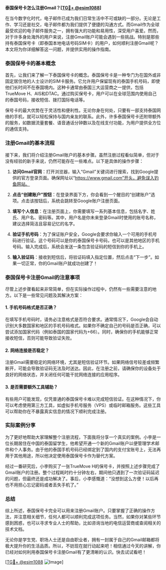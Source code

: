 **泰国保号卡怎么注册Gmail？[[TG💪+ @esim1088](https://t.me/s/esim1088)]**

在当今数字化时代，电子邮件已成为我们日常生活中不可或缺的一部分。无论是工作、学习还是社交，电子邮件都为我们提供了便捷的沟通方式。而Gmail作为全球最受欢迎的电子邮件服务之一，拥有强大的功能和易用性，深受用户喜爱。然而，对于许多身处海外的用户来说，注册Gmail账户可能会遇到一些挑战。特别是那些持有泰国保号卡（即泰国本地电话号码SIM卡）的用户，如何顺利注册Gmail呢？本文将为你详细解答这一问题，并提供实用的操作指南。

### 泰国保号卡的基本概念

首先，让我们来了解一下泰国保号卡的概念。泰国保号卡是一种专门为在国外或非固定居住地的人士设计的SIM卡服务。它允许用户保留现有的泰国手机号码，即使他们长时间不在泰国境内。这种卡通常由泰国三大运营商之一提供，包括TrueMove H、AIS和DTAC。通过购买保号卡，用户可以在全球范围内使用自己的泰国号码，接收短信、拨打国际电话等。

保号卡的最大优势在于灵活性和便利性。无论你身在何处，只要有一部支持泰国网络的手机，就可以轻松保持与国内亲友的联系。此外，许多泰国保号卡还附带额外的服务，如数据流量套餐、语音通话分钟数以及在线支付功能，为用户提供全方位的通信支持。

### 注册Gmail的基本流程

接下来，我们将介绍注册Gmail账户的基本步骤。虽然注册过程看似简单，但对于没有经验的新手来说，仍然可能存在一些难点。以下是具体的操作步骤：

1. **访问Gmail官网**：打开浏览器，输入“Gmail”关键词进行搜索，找到Google提供的官方登录页面。确保网址以“https://www.gmail.com”开头，避免误入钓鱼网站。

2. **点击“创建账户”按钮**：在登录界面下方，你会看到一个醒目的“创建账户”选项。点击该按钮后，系统会跳转至Google账户注册页面。

3. **填写个人信息**：在注册页面上，你需要填写一系列基本信息，包括名字、姓氏、用户名、密码等。其中，用户名是你未来登录Gmail时使用的账号名称，建议选择简洁且容易记忆的名字。

4. **验证手机号码**：为了保证账户安全，Google会要求你输入一个可用的手机号码进行验证。这个号码可以是你的泰国保号卡号码，也可以是其他地区的手机号码。输入完成后，系统会发送一条包含验证码的短信到你的手机上。

5. **输入验证码**：接收到短信后，将验证码填入指定位置，然后点击“下一步”。如果一切正常，你的Gmail账户就成功创建了！

### 泰国保号卡注册Gmail的注意事项

尽管上述步骤看起来非常简单，但在实际操作过程中，仍然有一些需要注意的地方。以下是一些常见问题及其解决方案：

#### 1. 手机号码格式是否正确？

在填写手机号码时，请务必注意格式是否符合要求。通常情况下，Google会自动识别大多数国家和地区的手机号码格式。如果你不确定自己的号码是否正确，可以尝试添加国家代码（例如泰国的国家代码为+66）。同时，确保你的手机能够正常接收短信，否则可能导致验证失败。

#### 2. 网络连接是否稳定？

注册Gmail需要稳定的网络环境，尤其是短信验证环节。如果网络信号较差或频繁断开，可能会导致验证码无法及时送达。因此，在注册之前，请确保你的设备处于良好的网络状态，并关闭任何可能干扰网络连接的应用程序。

#### 3. 是否需要额外工具辅助？

有些用户可能发现，仅凭普通的泰国保号卡难以完成短信验证。在这种情况下，你可以考虑使用第三方工具，如虚拟手机号服务（VPS）或临时邮箱服务。这些工具可以帮助你在不暴露真实信息的情况下顺利完成注册。

### 实际案例分享

为了更好地帮助大家理解整个注册流程，下面我将分享一个真实的案例。小李是一位长期居住在中国的泰国留学生，他希望开通一个新的Gmail账户以便管理学术邮件和个人事务。由于他的泰国手机号码已经绑定到了国内的支付宝账号上，无法再用于其他用途，所以他决定使用泰国保号卡作为替代方案。

经过一番研究后，小李购买了一张TrueMove H的保号卡，并按照上述步骤完成了Gmail账户的注册。整个过程耗时约十分钟左右，期间他只遇到了一次验证码延迟的问题，但最终还是成功解决了。事后，小李感慨道：“没想到这么方便！以后再也不用担心忘记密码或者丢失手机了。”

### 总结

综上所述，泰国保号卡完全可以用来注册Gmail账户。只要掌握了正确的操作方法，并注意相关细节，任何人都可以顺利完成这项任务。当然，如果你对某些环节感到困惑，也可以寻求专业人士的帮助，比如咨询当地的电信运营商或查阅相关的技术文档。

无论你是学生党、职场人士还是自由职业者，拥有一封属于自己的Gmail邮箱都将极大提升你的生活品质。所以，不妨现在就行动起来吧！相信通过今天的讲解，你已经对如何利用泰国保号卡注册Gmail有了更清晰的认识。快去试试看吧！

[[TG💪+ @esim1088](https://t.me/s/esim1088) ![Image](https://i.postimg.cc/4NQfJmqS/Snipaste-2025-05-13-00-14-12.png)]